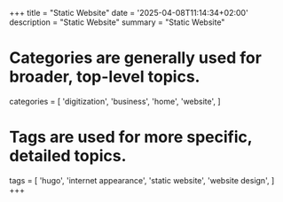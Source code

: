 +++
title = "Static Website"
date = '2025-04-08T11:14:34+02:00'
description = "Static Website"
summary = "Static Website"
# Categories are generally used for broader, top-level topics.
categories = [
 'digitization',
 'business',
 'home',
 'website',
]
# Tags are used for more specific, detailed topics.
tags = [
 'hugo',
 'internet appearance',
 'static website',
 'website design',
]
+++
